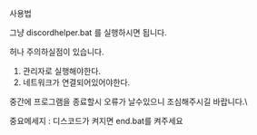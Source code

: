 사용법

그냥 discordhelper.bat 를 실행하시면 됩니다.

허나 주의하실점이 있습니다.

1. 관리자로 실행해야한다.
2. 네트워크가 연결되어있어야한다.

중간에 프로그램을 종료할시 오류가 날수있으니 조심해주시길 바랍니다.\

중요메세지 : 디스코드가 켜지면 end.bat를 켜주세요
